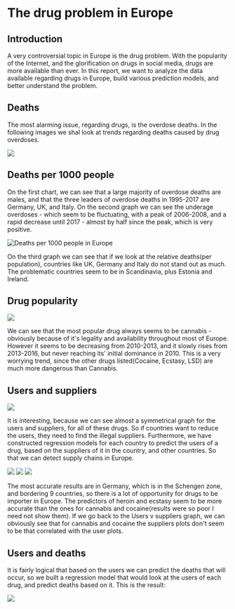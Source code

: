 # The drug problem in Europe

## Introduction

A very controversial topic in Europe is the drug problem. With the popularity of the Internet, and the glorification on drugs in social media, drugs are more available than ever. In this report, we want to analyze the data available regarding drugs in Europe, build various prediction models, and better understand the problem.

## Deaths

The most alarming issue, regarding drugs, is the overdose deaths. In the following images we shal look at trends regarding deaths caused by drug overdoses. 

![](overdoses.png) 

## Deaths per 1000 people

On the first chart, we can see that a large majority of overdose deaths are males, and that the three leaders of overdose deaths in 1995-2017 are Germany, UK, and Italy.  On the second graph we can see the underage overdoses - which seem to be fluctuating, with a peak of 2006-2008, and a rapid decrease until 2017 - almost by half since the peak, which is very positive.  

![Deaths per 1000 people in Europe](deathsPer1kPop.png)

On the third graph we can see that if we look at the relative deaths(per population), countries like UK, Germany and Italy do not stand out as much. The problematic countries seem to be in Scandinavia, plus Estonia and Ireland.

## Drug popularity

![](pervalence.png)

We can see that the most popular drug always seems to be cannabis - obviously because of it's legality and availability throughout most of  Europe. However it seems to be decreasing from 2010-2013, and it slowly rises from 2013-2016, but never reaching its' initial dominance in 2010. This is a very worrying trend, since the other drugs listed(Cocaine, Ecstasy, LSD) are much more dangerous than Cannabis.

## Users and suppliers

![](UsersSuppliers.png)

It is interesting, because we can see almost a symmetrical graph for the users and suppliers, for all of these drugs. So if countries want to reduce the users, they need to find the illegal suppliers. Furthermore, we have constructed regression models for each country to predict the users of a drug, based on the suppliers of it in the country, and other countries. So that we can detect supply chains in Europe.

![](RFHEROIN.png)
![](ECSTASYLINREG.png)
![](RFCANNABIS.png)

The most accurate results are in Germany, which is in the Schengen zone, and bordering 9 countries, so there is a lot of opportunity for drugs to be importer in Europe. The predictors of heroin and ecstasy seem to be more accurate than the ones for cannabis and cocaine(results were so poor I need not show them). If we go back to the Users v suppliers graph, we can obviously see that for cannabis and cocaine the suppliers plots don't seem to be that correlated with the user plots.

## Users and deaths

It is fairly logical that based on the users we can predict the deaths that will occur, so we built a regression model that would look at the users of each drug, and predict deaths based on it. This is the result: 

![](PredvsActUsersDeaths.png)
